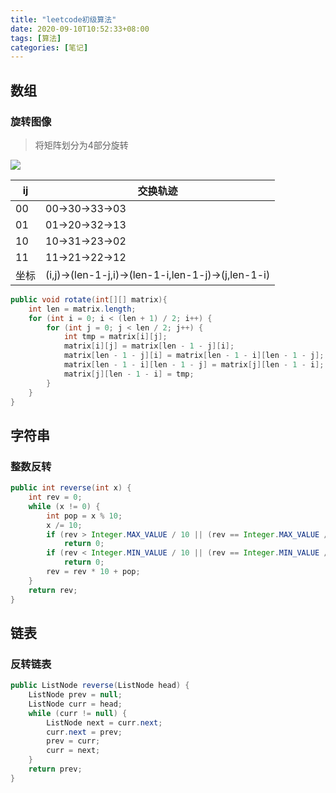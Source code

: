 ```yaml
---
title: "leetcode初级算法"
date: 2020-09-10T10:52:33+08:00
tags: [算法]
categories: [笔记]
---
```


## 数组
### 旋转图像
>将矩阵划分为4部分旋转

![](/images/note/leetcode/rectangles.png)

| ij   | 交换轨迹                                           |
| ---- | -------------------------------------------------- |
| 00   | 00->30->33->03                                     |
| 01   | 01->20->32->13                                     |
| 10   | 10->31->23->02                                     |
| 11   | 11->21->22->12                                     |
| 坐标 | (i,j)->(len-1-j,i)->(len-1-i,len-1-j)->(j,len-1-i) |

```java
public void rotate(int[][] matrix){
    int len = matrix.length;
    for (int i = 0; i < (len + 1) / 2; i++) {
        for (int j = 0; j < len / 2; j++) {
            int tmp = matrix[i][j];
            matrix[i][j] = matrix[len - 1 - j][i];
            matrix[len - 1 - j][i] = matrix[len - 1 - i][len - 1 - j];
            matrix[len - 1 - i][len - 1 - j] = matrix[j][len - 1 - i];
            matrix[j][len - 1 - i] = tmp;
        }
    }
}
```

## 字符串
### 整数反转
```java
public int reverse(int x) {
    int rev = 0;
    while (x != 0) {
        int pop = x % 10;
        x /= 10;
        if (rev > Integer.MAX_VALUE / 10 || (rev == Integer.MAX_VALUE / 10 && pop > Integer.MAX_VALUE % 10))
            return 0;
        if (rev < Integer.MIN_VALUE / 10 || (rev == Integer.MIN_VALUE / 10 && pop < Integer.MIN_VALUE % 10))
            return 0;
        rev = rev * 10 + pop;
    }
    return rev;
}
```

## 链表
### 反转链表
```java
public ListNode reverse(ListNode head) {
    ListNode prev = null;
    ListNode curr = head;
    while (curr != null) {
        ListNode next = curr.next;
        curr.next = prev;
        prev = curr;
        curr = next;
    }
    return prev;
}
```